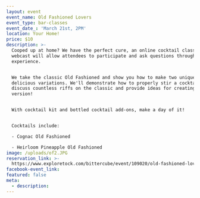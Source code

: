 ```yaml
---
layout: event
event_name: Old Fashioned Lovers
event_type: bar-classes
event_date_: 'March 21st, 2PM'
location: Your Home!
price: $10
description: >-
  Cooped up at home? We have the perfect cure, an online cocktail class! The
  webcast will allow attendees to participate and ask questions throughout the
  experience.


  We take the classic Old Fashioned and show you how to make two unique and
  delicious variations. We'll demonstrate how to properly stir a cocktail,
  discuss countless riffs on the classic and provide ideas for creating your own
  version!


  With cocktail kit and bottled cocktail add-ons, make a day of it!


  Cocktails include:

  - Cognac Old Fashioned

  - Heirloom Pineapple Old Fashioned
image: /uploads/of2.JPG
reservation_link: >-
  https://www.exploretock.com/bittercube/event/109020/old-fashioned-lovers-online-experience
facebook-event_link:
featured: false
meta:
  - description:
---
```


